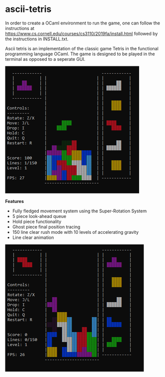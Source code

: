 # ascii-tetris

In order to create a OCaml environment to run the game, one can follow the instructions at https://www.cs.cornell.edu/courses/cs3110/2019fa/install.html followed by the instructions in INSTALL.txt.

Ascii tetris is an implementation of the classic game Tetris in the functional programming language OCaml. The game is designed to be played in the terminal as opposed to a seperate GUI. 

![](images/Img1.png)

**Features**
- Fully fledged movement system using the Super-Rotation System
- 5 piece look-ahead queue
- Hold piece functionality
- Ghost piece final position tracing
- 150 line clear rush mode with 10 levels of accelerating gravity
- Line clear animation 

![](images/Img2.png)
